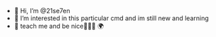 - 👋 Hi, I’m @21se7en
- 👀 I’m interested in this particular cmd and im still new and learning
- 🌱 teach me and be nice🙋‍♂️🙌 🌍
